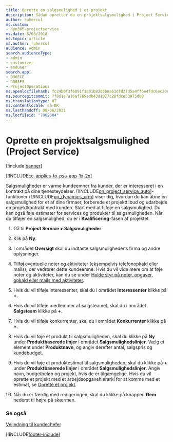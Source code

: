 ```yaml
---
title: Oprette en salgsmulighed i et projekt
description: Sådan opretter du en projektsalgsmulighed i Project Service
author: ruhercul
ms.custom:
- dyn365-projectservice
ms.date: 8/03/2018
ms.topic: article
ms.author: ruhercul
audience: Admin
search.audienceType:
- admin
- customizer
- enduser
search.app:
- D365CE
- D365PS
- ProjectOperations
ms.openlocfilehash: fc24b0f3f6091f1a81b83d5bea61dfd2fd5a4ff6e4fdc6ec206f15460f364db1
ms.sourcegitcommit: 7f8d1e7a16af769adb43d1877c28fdce53975db8
ms.translationtype: HT
ms.contentlocale: da-DK
ms.lasthandoff: 08/06/2021
ms.locfileid: "7002684"
---
```

# <a name="create-a-project-opportunity-project-service"></a>Oprette en projektsalgsmulighed (Project Service)

[!include [banner](../includes/psa-now-project-operations.md)]

[!INCLUDE[cc-applies-to-psa-app-1x-2x](../includes/cc-applies-to-psa-app-1x-2x.md)]

Salgsmuligheder er varme kundeemner fra kunder, der er interesseret i en kontrakt på dine tjenesteydelser. [!INCLUDE[pn_project_service_auto](../includes/pn-project-service-auto.md)]-funktioner i [!INCLUDE[pn_dynamics_crm](../includes/pn-dynamics-crm.md)] viser dig, hvordan du kan åbne en salgsmulighed for et af dine firmaer, forberede et projekttilbud og udarbejde en projektkontrakt med kunden. Start med at tilføje en salgsmulighed. Du kan også føje estimater for services og produkter til salgsmuligheden. Når du tilføjer en salgsmulighed, du er i **Kvalificering**-fasen af projektet.  
  
1.  Gå til **Project Service > Salgsmuligheder**.  
  
2.  Klik på **Ny**.  
  
3.  I området **Oversigt** skal du indtaste salgsmulighedens firma og andre oplysninger.  
  
4.  Tilføj eventuelle noter og aktiviteter (eksempelvis telefonopkald eller mails), der vedrører dette kundeemne. Hvis du vil vide mere om at føje noter og aktiviteter, kan du se under [Holde styr på noter, opgaver, opkald eller mails med aktiviteter](/dynamics365/customerengagement/on-premises/basics/work-with-activities).  
  
5.  Hvis du vil tilføje interessenter, skal du i området **Interessenter** klikke på **+**.  
  
6.  Hvis du vil tilføje medlemmer af salgsteamet, skal du i området **Salgsteam** klikke på **+**.  
  
7.  Hvis du vil tilføje konkurrenter, skal du i området **Konkurrenter** klikke på **+**.  
  
8.  Hvis du vil føje et produkt til salgsmuligheden, skal du klikke på **Ny** under **Produktbaserede linjer** i området **Salgsmulighedslinjer**. Vælg et element under **Produktnavn**, og angiv derefter antal, salgspris og kundebudget.  
  
9. Hvis du vil føje et produktestimat til salgsmuligheden, skal du klikke på **+** under **Produktbaserede linjer** i området **Salgsmulighedslinjer**. Angiv navn, budgetbeløb og projekt, hvis de er tilgængelige. Hvis du vil oprette et projekt med et arbejdsopgavehierarki for at komme med et estimat, se [Oprette et projekt](../psa/create-project.md).  
  
10. Når du er færdig med redigeringen, skal du klikke på knappen **Gem** nederst til højre på skærmen.  
  
### <a name="see-also"></a>Se også  
 [Vejledning til kundechefer](../psa/account-manager-guide.md)


[!INCLUDE[footer-include](../includes/footer-banner.md)]
